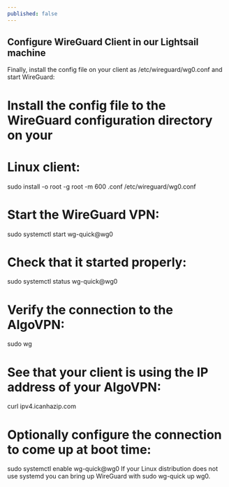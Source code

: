 ```yaml
---
published: false
---
```


## Configure WireGuard Client in our Lightsail machine
Finally, install the config file on your client as /etc/wireguard/wg0.conf and start WireGuard:

# Install the config file to the WireGuard configuration directory on your
# Linux client:
sudo install -o root -g root -m 600 <username>.conf /etc/wireguard/wg0.conf

# Start the WireGuard VPN:
sudo systemctl start wg-quick@wg0

# Check that it started properly:
sudo systemctl status wg-quick@wg0

# Verify the connection to the AlgoVPN:
sudo wg

# See that your client is using the IP address of your AlgoVPN:
curl ipv4.icanhazip.com

# Optionally configure the connection to come up at boot time:
sudo systemctl enable wg-quick@wg0
If your Linux distribution does not use systemd you can bring up WireGuard with sudo wg-quick up wg0.
